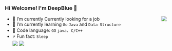 ### Hi Welcome! I'm DeepBlue 👋

<a href="https://github.com/kklll">
  <img align="right" src="https://github-readme-stats.vercel.app/api?username=kklll&show_icons=true&count_private=true&hide=issues&hide_title=true" />
</a>

- 🔭 I’m currently Currently looking for a job
- 🌱 I’m currently learning `Go` `Java` and `Data Structure`
- 👯 Code language: `GO` `java`、`C/C++`
- ⚡ Fun fact: `Sleep`   
![](https://img.shields.io/badge/-Docker-2496ED?style=flat-square&logo=Docker&logoColor=fff)
![](https://img.shields.io/badge/-Java-2496ED?style=flat-square&logo=java&logoColor=fff)
